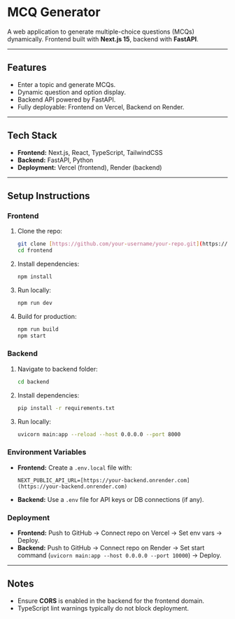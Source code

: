 # MCQ Generator

A web application to generate multiple-choice questions (MCQs) dynamically.
Frontend built with **Next.js 15**, backend with **FastAPI**.

---

## Features

- Enter a topic and generate MCQs.
- Dynamic question and option display.
- Backend API powered by FastAPI.
- Fully deployable: Frontend on Vercel, Backend on Render.

---

## Tech Stack

- **Frontend:** Next.js, React, TypeScript, TailwindCSS
- **Backend:** FastAPI, Python
- **Deployment:** Vercel (frontend), Render (backend)

---

## Setup Instructions

### Frontend

1. Clone the repo:
    ```bash
    git clone [https://github.com/your-username/your-repo.git](https://github.com/your-username/your-repo.git)
    cd frontend
    ```
2. Install dependencies:
    ```bash
    npm install
    ```
3. Run locally:
    ```bash
    npm run dev
    ```
4. Build for production:
    ```bash
    npm run build
    npm start
    ```

### Backend

1. Navigate to backend folder:
    ```bash
    cd backend
    ```
2. Install dependencies:
    ```bash
    pip install -r requirements.txt
    ```
3. Run locally:
    ```bash
    uvicorn main:app --reload --host 0.0.0.0 --port 8000
    ```

### Environment Variables

* **Frontend:** Create a `.env.local` file with:
    ```env
    NEXT_PUBLIC_API_URL=[https://your-backend.onrender.com](https://your-backend.onrender.com)
    ```
* **Backend:** Use a `.env` file for API keys or DB connections (if any).

### Deployment

* **Frontend:** Push to GitHub → Connect repo on Vercel → Set env vars → Deploy.
* **Backend:** Push to GitHub → Connect repo on Render → Set start command (`uvicorn main:app --host 0.0.0.0 --port 10000`) → Deploy.

---

## Notes

* Ensure **CORS** is enabled in the backend for the frontend domain.
* TypeScript lint warnings typically do not block deployment.
